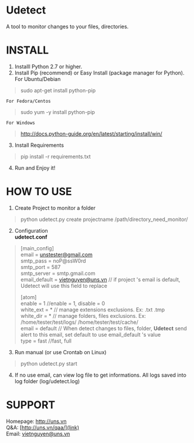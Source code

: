 Udetect
=======
A tool to monitor changes to your files, directories.

INSTALL
=======  
1. Installl Python 2.7 or higher.
2. Install Pip (recommend) or Easy Install (package manager for Python).  
	For Ubuntu/Debian
> sudo apt-get install python-pip

	For Fedora/Centos
> sudo yum -y install python-pip

	For Windows
> http://docs.python-guide.org/en/latest/starting/install/win/

3. Install Requirements
>pip install -r requirements.txt

4. Run and Enjoy it!  

HOW TO USE
==========
1. Create Project to monitor a folder
>python udetect.py create projectname /path/directory_need_monitor/  

2. Configuration  
__udetect.conf__  
>	[main_config]  
>	email = unstester@gmail.com  
>	smtp_pass = noP@ssW0rd  
>	smtp_port = 587  
>	smtp_server = smtp.gmail.com  
>	email_default = vietnguyen@uns.vn // if project 's email is default, Udetect will use this field to replace  
>
>	[atom]  
>	enable = 1 //enable = 1, disable = 0  
>	white_ext = * // manage extensions exclusions. Ex: .txt .tmp  
>	white_dir = * // manage folders, files exclusions. Ex: /home/tester/test/logs/ /home/tester/test/cache/  
>	email = default // When detect changes to files, folder, __Udetect__ send alert to this email, set default to use email_default 's value  
>	type = fast //fast, full

3. Run manual (or use Crontab on Linux)
>python udetect.py start  

4. If no use email, can view log file to get informations. All logs saved into log folder (log/udetect.log)  

SUPPORT
=======

Homepage: [http://uns.vn  ](link)  
Q&A: [http://uns.vn/qaa/](link)  
Email: vietnguyen@uns.vn
